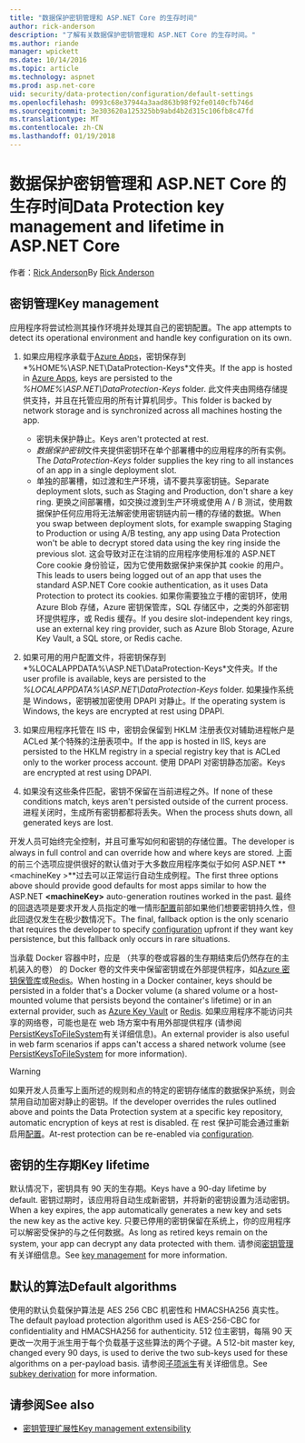 ```yaml
---
title: "数据保护密钥管理和 ASP.NET Core 的生存时间"
author: rick-anderson
description: "了解有关数据保护密钥管理和 ASP.NET Core 的生存时间。"
ms.author: riande
manager: wpickett
ms.date: 10/14/2016
ms.topic: article
ms.technology: aspnet
ms.prod: asp.net-core
uid: security/data-protection/configuration/default-settings
ms.openlocfilehash: 0993c68e37944a3aad863b98f92fe0140cfb746d
ms.sourcegitcommit: 3e303620a125325bb9abd4b2d315c106fb8c47fd
ms.translationtype: MT
ms.contentlocale: zh-CN
ms.lasthandoff: 01/19/2018
---
```

# <a name="data-protection-key-management-and-lifetime-in-aspnet-core"></a><span data-ttu-id="16bd7-103">数据保护密钥管理和 ASP.NET Core 的生存时间</span><span class="sxs-lookup"><span data-stu-id="16bd7-103">Data Protection key management and lifetime in ASP.NET Core</span></span>

<span data-ttu-id="16bd7-104">作者：[Rick Anderson](https://twitter.com/RickAndMSFT)</span><span class="sxs-lookup"><span data-stu-id="16bd7-104">By [Rick Anderson](https://twitter.com/RickAndMSFT)</span></span>

## <a name="key-management"></a><span data-ttu-id="16bd7-105">密钥管理</span><span class="sxs-lookup"><span data-stu-id="16bd7-105">Key management</span></span>

<span data-ttu-id="16bd7-106">应用程序将尝试检测其操作环境并处理其自己的密钥配置。</span><span class="sxs-lookup"><span data-stu-id="16bd7-106">The app attempts to detect its operational environment and handle key configuration on its own.</span></span>

1. <span data-ttu-id="16bd7-107">如果应用程序承载于[Azure Apps](https://azure.microsoft.com/services/app-service/)，密钥保存到*%HOME%\ASP.NET\DataProtection-Keys*文件夹。</span><span class="sxs-lookup"><span data-stu-id="16bd7-107">If the app is hosted in [Azure Apps](https://azure.microsoft.com/services/app-service/), keys are persisted to the *%HOME%\ASP.NET\DataProtection-Keys* folder.</span></span> <span data-ttu-id="16bd7-108">此文件夹由网络存储提供支持，并且在托管应用的所有计算机同步。</span><span class="sxs-lookup"><span data-stu-id="16bd7-108">This folder is backed by network storage and is synchronized across all machines hosting the app.</span></span>
   * <span data-ttu-id="16bd7-109">密钥未保护静止。</span><span class="sxs-lookup"><span data-stu-id="16bd7-109">Keys aren't protected at rest.</span></span>
   * <span data-ttu-id="16bd7-110">*数据保护密钥*文件夹提供密钥环在单个部署槽中的应用程序的所有实例。</span><span class="sxs-lookup"><span data-stu-id="16bd7-110">The *DataProtection-Keys* folder supplies the key ring to all instances of an app in a single deployment slot.</span></span>
   * <span data-ttu-id="16bd7-111">单独的部署槽，如过渡和生产环境，请不要共享密钥链。</span><span class="sxs-lookup"><span data-stu-id="16bd7-111">Separate deployment slots, such as Staging and Production, don't share a key ring.</span></span> <span data-ttu-id="16bd7-112">更换之间部署槽，如交换过渡到生产环境或使用 A / B 测试，使用数据保护任何应用将无法解密使用密钥链内前一槽的存储的数据。</span><span class="sxs-lookup"><span data-stu-id="16bd7-112">When you swap between deployment slots, for example swapping Staging to Production or using A/B testing, any app using Data Protection won't be able to decrypt stored data using the key ring inside the previous slot.</span></span> <span data-ttu-id="16bd7-113">这会导致对正在注销的应用程序使用标准的 ASP.NET Core cookie 身份验证，因为它使用数据保护来保护其 cookie 的用户。</span><span class="sxs-lookup"><span data-stu-id="16bd7-113">This leads to users being logged out of an app that uses the standard ASP.NET Core cookie authentication, as it uses Data Protection to protect its cookies.</span></span> <span data-ttu-id="16bd7-114">如果你需要独立于槽的密钥环，使用 Azure Blob 存储，Azure 密钥保管库，SQL 存储区中，之类的外部密钥环提供程序，或 Redis 缓存。</span><span class="sxs-lookup"><span data-stu-id="16bd7-114">If you desire slot-independent key rings, use an external key ring provider, such as Azure Blob Storage, Azure Key Vault, a SQL store, or Redis cache.</span></span>

1. <span data-ttu-id="16bd7-115">如果可用的用户配置文件，将密钥保存到*%LOCALAPPDATA%\ASP.NET\DataProtection-Keys*文件夹。</span><span class="sxs-lookup"><span data-stu-id="16bd7-115">If the user profile is available, keys are persisted to the *%LOCALAPPDATA%\ASP.NET\DataProtection-Keys* folder.</span></span> <span data-ttu-id="16bd7-116">如果操作系统是 Windows，密钥被加密使用 DPAPI 对静止。</span><span class="sxs-lookup"><span data-stu-id="16bd7-116">If the operating system is Windows, the keys are encrypted at rest using DPAPI.</span></span>

1. <span data-ttu-id="16bd7-117">如果应用程序托管在 IIS 中，密钥会保留到 HKLM 注册表仅对辅助进程帐户是 ACLed 某个特殊的注册表项中。</span><span class="sxs-lookup"><span data-stu-id="16bd7-117">If the app is hosted in IIS, keys are persisted to the HKLM registry in a special registry key that is ACLed only to the worker process account.</span></span> <span data-ttu-id="16bd7-118">使用 DPAPI 对密钥静态加密。</span><span class="sxs-lookup"><span data-stu-id="16bd7-118">Keys are encrypted at rest using DPAPI.</span></span>

1. <span data-ttu-id="16bd7-119">如果没有这些条件匹配，密钥不保留在当前进程之外。</span><span class="sxs-lookup"><span data-stu-id="16bd7-119">If none of these conditions match, keys aren't persisted outside of the current process.</span></span> <span data-ttu-id="16bd7-120">进程关闭时，生成所有密钥都都将丢失。</span><span class="sxs-lookup"><span data-stu-id="16bd7-120">When the process shuts down, all generated keys are lost.</span></span>

<span data-ttu-id="16bd7-121">开发人员可始终完全控制，并且可重写如何和密钥的存储位置。</span><span class="sxs-lookup"><span data-stu-id="16bd7-121">The developer is always in full control and can override how and where keys are stored.</span></span> <span data-ttu-id="16bd7-122">上面的前三个选项应提供很好的默认值对于大多数应用程序类似于如何 ASP.NET  **\<machineKey >**过去可以正常运行自动生成例程。</span><span class="sxs-lookup"><span data-stu-id="16bd7-122">The first three options above should provide good defaults for most apps similar to how the ASP.NET **\<machineKey>** auto-generation routines worked in the past.</span></span> <span data-ttu-id="16bd7-123">最终的回退选项是要求开发人员指定的唯一情形[配置](xref:security/data-protection/configuration/overview)前部如果他们想要密钥持久性，但此回退仅发生在极少数情况下。</span><span class="sxs-lookup"><span data-stu-id="16bd7-123">The final, fallback option is the only scenario that requires the developer to specify [configuration](xref:security/data-protection/configuration/overview) upfront if they want key persistence, but this fallback only occurs in rare situations.</span></span>

<span data-ttu-id="16bd7-124">当承载 Docker 容器中时，应是 （共享的卷或容器的生存期结束后仍然存在的主机装入的卷） 的 Docker 卷的文件夹中保留密钥或在外部提供程序，如[Azure 密钥保管库](https://azure.microsoft.com/services/key-vault/)或[Redis](https://redis.io/)。</span><span class="sxs-lookup"><span data-stu-id="16bd7-124">When hosting in a Docker container, keys should be persisted in a folder that's a Docker volume (a shared volume or a host-mounted volume that persists beyond the container's lifetime) or in an external provider, such as [Azure Key Vault](https://azure.microsoft.com/services/key-vault/) or [Redis](https://redis.io/).</span></span> <span data-ttu-id="16bd7-125">如果应用程序不能访问共享的网络卷，可能也是在 web 场方案中有用外部提供程序 (请参阅[PersistKeysToFileSystem](xref:security/data-protection/configuration/overview#persistkeystofilesystem)有关详细信息)。</span><span class="sxs-lookup"><span data-stu-id="16bd7-125">An external provider is also useful in web farm scenarios if apps can't access a shared network volume (see [PersistKeysToFileSystem](xref:security/data-protection/configuration/overview#persistkeystofilesystem) for more information).</span></span>

> [!WARNING]
> <span data-ttu-id="16bd7-126">如果开发人员重写上面所述的规则和点的特定的密钥存储库的数据保护系统，则会禁用自动加密对静止的密钥。</span><span class="sxs-lookup"><span data-stu-id="16bd7-126">If the developer overrides the rules outlined above and points the Data Protection system at a specific key repository, automatic encryption of keys at rest is disabled.</span></span> <span data-ttu-id="16bd7-127">在 rest 保护可能会通过重新启用[配置](xref:security/data-protection/configuration/overview)。</span><span class="sxs-lookup"><span data-stu-id="16bd7-127">At-rest protection can be re-enabled via [configuration](xref:security/data-protection/configuration/overview).</span></span>

## <a name="key-lifetime"></a><span data-ttu-id="16bd7-128">密钥的生存期</span><span class="sxs-lookup"><span data-stu-id="16bd7-128">Key lifetime</span></span>

<span data-ttu-id="16bd7-129">默认情况下，密钥具有 90 天的生存期。</span><span class="sxs-lookup"><span data-stu-id="16bd7-129">Keys have a 90-day lifetime by default.</span></span> <span data-ttu-id="16bd7-130">密钥过期时，该应用将自动生成新密钥，并将新的密钥设置为活动密钥。</span><span class="sxs-lookup"><span data-stu-id="16bd7-130">When a key expires, the app automatically generates a new key and sets the new key as the active key.</span></span> <span data-ttu-id="16bd7-131">只要已停用的密钥保留在系统上，你的应用程序可以解密受保护的与之任何数据。</span><span class="sxs-lookup"><span data-stu-id="16bd7-131">As long as retired keys remain on the system, your app can decrypt any data protected with them.</span></span> <span data-ttu-id="16bd7-132">请参阅[密钥管理](xref:security/data-protection/implementation/key-management#key-expiration-and-rolling)有关详细信息。</span><span class="sxs-lookup"><span data-stu-id="16bd7-132">See [key management](xref:security/data-protection/implementation/key-management#key-expiration-and-rolling) for more information.</span></span>

## <a name="default-algorithms"></a><span data-ttu-id="16bd7-133">默认的算法</span><span class="sxs-lookup"><span data-stu-id="16bd7-133">Default algorithms</span></span>

<span data-ttu-id="16bd7-134">使用的默认负载保护算法是 AES 256 CBC 机密性和 HMACSHA256 真实性。</span><span class="sxs-lookup"><span data-stu-id="16bd7-134">The default payload protection algorithm used is AES-256-CBC for confidentiality and HMACSHA256 for authenticity.</span></span> <span data-ttu-id="16bd7-135">512 位主密钥，每隔 90 天更改一次用于派生用于每个负载基于这些算法的两个子键。</span><span class="sxs-lookup"><span data-stu-id="16bd7-135">A 512-bit master key, changed every 90 days, is used to derive the two sub-keys used for these algorithms on a per-payload basis.</span></span> <span data-ttu-id="16bd7-136">请参阅[子项派生](xref:security/data-protection/implementation/subkeyderivation#additional-authenticated-data-and-subkey-derivation)有关详细信息。</span><span class="sxs-lookup"><span data-stu-id="16bd7-136">See [subkey derivation](xref:security/data-protection/implementation/subkeyderivation#additional-authenticated-data-and-subkey-derivation) for more information.</span></span>

## <a name="see-also"></a><span data-ttu-id="16bd7-137">请参阅</span><span class="sxs-lookup"><span data-stu-id="16bd7-137">See also</span></span>

* [<span data-ttu-id="16bd7-138">密钥管理扩展性</span><span class="sxs-lookup"><span data-stu-id="16bd7-138">Key management extensibility</span></span>](xref:security/data-protection/extensibility/key-management)
